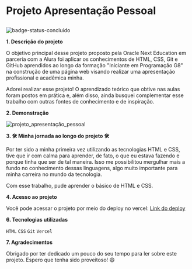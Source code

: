 <h1>
  
  Projeto Apresentação Pessoal
  
</h1>

![badge-status-concluído](https://img.shields.io/badge/status-concluído-darkgreen)

**1. Descrição do projeto**

O objetivo principal desse projeto proposto pela Oracle Next Education em parceria com a Alura foi aplicar os conhecimentos de HTML, CSS, Git e GitHub aprendidos ao longo da formação "Iniciante em Programação G8" na construção de uma página web visando realizar uma apresentação profissional e acadêmica minha.

Adorei realizar esse projeto! O aprendizado teórico que obtive nas aulas foram postos em prática e, além disso, ainda busquei complementar esse trabalho com outras fontes de conhecimento e de inspiração.

**2. Demonstração**

![projeto_apresentação_pessoal](https://github.com/user-attachments/assets/3fe743ea-e04f-4563-8788-c9399e7b2625)

**3. 🛠️ Minha jornada ao longo do projeto 🛠️**

Por ter sido a minha primeira vez utilizando as tecnologias HTML e CSS, tive que ir com calma para aprender, de fato, o que eu estava fazendo e porque tinha que ser de tal maneira. Isso me possibilitou mergulhar mais a fundo no conhecimento dessas linguagens, algo muito importante para minha carreira no mundo da tecnologia.

Com esse trabalho, pude aprender o básico de HTML e CSS.

**4. Acesso ao projeto**

Você pode acessar o projeto por meio do deploy no vercel: [Link do deploy](https://gabriel-schneider-apresentacao-pessoal.vercel.app/index.html)

**6. Tecnologias utilizadas**

`HTML`
`CSS`
`Git`
`Vercel`

**7. Agradecimentos**

Obrigado por ter dedicado um pouco do seu tempo para ler sobre este projeto. Espero que tenha sido proveitoso! 😄
